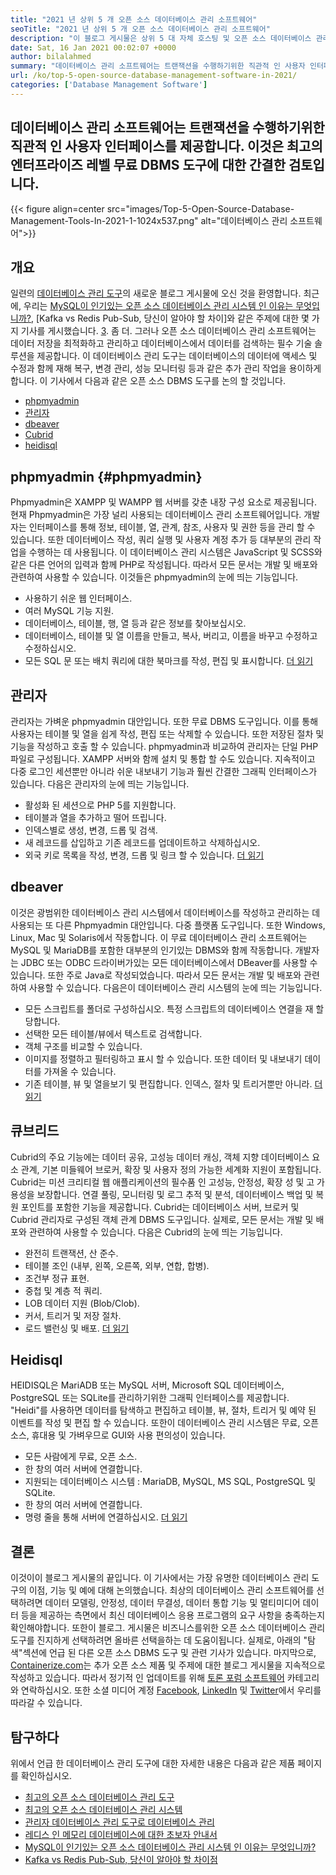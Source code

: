```yaml
---
title: "2021 년 상위 5 개 오픈 소스 데이터베이스 관리 소프트웨어" 
seoTitle: "2021 년 상위 5 개 오픈 소스 데이터베이스 관리 소프트웨어" 
description: "이 블로그 게시물은 상위 5 대 자체 호스팅 및 오픈 소스 데이터베이스 관리 소프트웨어에 관한 것입니다. 이들은 phpmyadmin, 관리자, dbeaver, cubrid 및 heidisql입니다." 
date: Sat, 16 Jan 2021 00:02:07 +0000
author: bilalahmed
summary: "데이터베이스 관리 소프트웨어는 트랜잭션을 수행하기위한 직관적 인 사용자 인터페이스를 제공합니다. 이것은 최고의 엔터프라이즈 레벨 무료 DBMS 도구에 대한 간결한 검토입니다." 
url: /ko/top-5-open-source-database-management-software-in-2021/
categories: ['Database Management Software']
---
```


## 데이터베이스 관리 소프트웨어는 트랜잭션을 수행하기위한 직관적 인 사용자 인터페이스를 제공합니다. 이것은 최고의 엔터프라이즈 레벨 무료 DBMS 도구에 대한 간결한 검토입니다.

{{< figure align=center src="images/Top-5-Open-Source-Database-Management-Tools-In-2021-1-1024x537.png" alt="데이터베이스 관리 소프트웨어">}}


## 개요
일련의 [데이터베이스 관리 도구][1]의 새로운 블로그 게시물에 오신 것을 환영합니다. 최근에, 우리는 [MySQL이 인기있는 오픈 소스 데이터베이스 관리 시스템 인 이유는 무엇입니까?][2], [Kafka vs Redis Pub-Sub, 당신이 알아야 할 차이]와 같은 주제에 대한 몇 가지 기사를 게시했습니다. [3]. 좀 더. 그러나 오픈 소스 데이터베이스 관리 소프트웨어는 데이터 저장을 최적화하고 관리하고 데이터베이스에서 데이터를 검색하는 필수 기술 솔루션을 제공합니다. 이 데이터베이스 관리 도구는 데이터베이스의 데이터에 액세스 및 수정과 함께 재해 복구, 변경 관리, 성능 모니터링 등과 같은 추가 관리 작업을 용이하게합니다.
이 기사에서 다음과 같은 오픈 소스 DBMS 도구를 논의 할 것입니다.
  * [phpmyadmin][4]
  * [관리자][5]
  * [dbeaver][6]
  * [Cubrid][7]
  * [heidisql][8]

## phpmyadmin {#phpmyadmin}

Phpmyadmin은 XAMPP 및 WAMPP 웹 서버를 갖춘 내장 구성 요소로 제공됩니다. 현재 Phpmyadmin은 가장 널리 사용되는 데이터베이스 관리 소프트웨어입니다. 개발자는 인터페이스를 통해 정보, 테이블, 열, 관계, 참조, 사용자 및 권한 등을 관리 할 수 ​​있습니다. 또한 데이터베이스 작성, 쿼리 실행 및 사용자 계정 추가 등 대부분의 관리 작업을 수행하는 데 사용됩니다. 이 데이터베이스 관리 시스템은 JavaScript 및 SCSS와 같은 다른 언어의 입력과 함께 PHP로 작성됩니다. 따라서 모든 문서는 개발 및 배포와 관련하여 사용할 수 있습니다. 이것들은 phpmyadmin의 눈에 띄는 기능입니다.
  * 사용하기 쉬운 웹 인터페이스.
  * 여러 MySQL 기능 지원.
  * 데이터베이스, 테이블, 행, 열 등과 같은 정보를 찾아보십시오.
  * 데이터베이스, 테이블 및 열 이름을 만들고, 복사, 버리고, 이름을 바꾸고 수정하고 수정하십시오.
  * 모든 SQL 문 또는 배치 쿼리에 대한 북마크를 작성, 편집 및 표시합니다.
[더 읽기][9]

## 관리자
관리자는 가벼운 phpmyadmin 대안입니다. 또한 무료 DBMS 도구입니다. 이를 통해 사용자는 테이블 및 열을 쉽게 작성, 편집 또는 삭제할 수 있습니다. 또한 저장된 절차 및 기능을 작성하고 호출 할 수 있습니다. phpmyadmin과 비교하여 관리자는 단일 PHP 파일로 구성됩니다. XAMPP 서버와 함께 설치 및 통합 할 수도 있습니다. 지속적이고 다중 로그인 세션뿐만 아니라 쉬운 내보내기 기능과 훨씬 간결한 그래픽 인터페이스가 있습니다. 다음은 관리자의 눈에 띄는 기능입니다.
  * 활성화 된 세션으로 PHP 5를 지원합니다.
  * 테이블과 열을 추가하고 떨어 뜨립니다.
  * 인덱스별로 생성, 변경, 드롭 및 검색.
  * 새 레코드를 삽입하고 기존 레코드를 업데이트하고 삭제하십시오.
  * 외국 키로 목록을 작성, 변경, 드롭 및 링크 할 수 있습니다.
[더 읽기][10]

## dbeaver
이것은 광범위한 데이터베이스 관리 시스템에서 데이터베이스를 작성하고 관리하는 데 사용되는 또 다른 Phpmyadmin 대안입니다. 다중 플랫폼 도구입니다. 또한 Windows, Linux, Mac 및 Solaris에서 작동합니다. 이 무료 데이터베이스 관리 소프트웨어는 MySQL 및 MariaDB를 포함한 대부분의 인기있는 DBMS와 함께 작동합니다. 개발자는 JDBC 또는 ODBC 드라이버가있는 모든 데이터베이스에서 DBeaver를 사용할 수 있습니다. 또한 주로 Java로 작성되었습니다. 따라서 모든 문서는 개발 및 배포와 관련하여 사용할 수 있습니다. 다음은이 데이터베이스 관리 시스템의 눈에 띄는 기능입니다.
  * 모든 스크립트를 폴더로 구성하십시오. 특정 스크립트의 데이터베이스 연결을 재 할당합니다.
  * 선택한 모든 테이블/뷰에서 텍스트로 검색합니다.
  * 객체 구조를 비교할 수 있습니다.
  * 이미지를 정렬하고 필터링하고 표시 할 수 있습니다. 또한 데이터 및 내보내기 데이터를 가져올 수 있습니다.
  * 기존 테이블, 뷰 및 열을보기 및 편집합니다. 인덱스, 절차 및 트리거뿐만 아니라.
[더 읽기][11]

## 큐브리드
Cubrid의 주요 기능에는 데이터 공유, 고성능 데이터 캐싱, 객체 지향 데이터베이스 요소 관계, 기본 미들웨어 브로커, 확장 및 사용자 정의 가능한 세계화 지원이 포함됩니다. Cubrid는 미션 크리티컬 웹 애플리케이션의 필수품 인 고성능, 안정성, 확장 성 및 고 가용성을 보장합니다. 연결 풀링, 모니터링 및 로그 추적 및 분석, 데이터베이스 백업 및 복원 포인트를 포함한 기능을 제공합니다. Cubrid는 데이터베이스 서버, 브로커 및 Cubrid 관리자로 구성된 객체 관계 DBMS 도구입니다. 실제로, 모든 문서는 개발 및 배포와 관련하여 사용할 수 있습니다. 다음은 Cubrid의 눈에 띄는 기능입니다.
  * 완전히 트랜잭션, 산 준수.
  * 테이블 조인 (내부, 왼쪽, 오른쪽, 외부, 연합, 합병).
  * 조건부 정규 표현.
  * 중첩 및 계층 적 쿼리.
  * LOB 데이터 지원 (Blob/Clob).
  * 커서, 트리거 및 저장 절차.
* 로드 밸런싱 및 배포.
[더 읽기][12]

## Heidisql
HEIDISQL은 MariADB 또는 MySQL 서버, Microsoft SQL 데이터베이스, PostgreSQL 또는 SQLite를 관리하기위한 그래픽 인터페이스를 제공합니다. "Heidi"를 사용하면 데이터를 탐색하고 편집하고 테이블, 뷰, 절차, 트리거 및 예약 된 이벤트를 작성 및 편집 할 수 있습니다. 또한이 데이터베이스 관리 시스템은 무료, 오픈 소스, 휴대용 및 가벼우므로 GUI와 사용 편의성이 있습니다.
  * 모든 사람에게 무료, 오픈 소스.
  * 한 창의 여러 서버에 연결합니다.
  * 지원되는 데이터베이스 시스템 : MariaDB, MySQL, MS SQL, PostgreSQL 및 SQLite.
  * 한 창의 여러 서버에 연결합니다.
  * 명령 줄을 통해 서버에 연결하십시오.
[더 읽기][13]

## 결론
이것이이 블로그 게시물의 끝입니다. 이 기사에서는 가장 유명한 데이터베이스 관리 도구의 이점, 기능 및 예에 대해 논의했습니다. 최상의 데이터베이스 관리 소프트웨어를 선택하려면 데이터 모델링, 안정성, 데이터 무결성, 데이터 통합 ​​기능 및 멀티미디어 데이터 등을 제공하는 측면에서 최신 데이터베이스 응용 프로그램의 요구 사항을 충족하는지 확인해야합니다. 또한이 블로그. 게시물은 비즈니스를위한 오픈 소스 데이터베이스 관리 도구를 진지하게 선택하려면 올바른 선택을하는 데 도움이됩니다. 실제로, 아래의 "탐색"섹션에 언급 된 다른 오픈 소스 DBMS 도구 및 관련 기사가 있습니다.
마지막으로, [Containerize.com][14]는 추가 오픈 소스 제품 및 주제에 대한 블로그 게시물을 지속적으로 작성하고 있습니다. 따라서 정기적 인 업데이트를 위해 [토론 포럼 소프트웨어][15] 카테고리와 연락하십시오. 또한 소셜 미디어 계정 [Facebook][16], [LinkedIn][17] 및 [Twitter][18]에서 우리를 따라갈 수 있습니다.

## 탐구하다
위에서 언급 한 데이터베이스 관리 도구에 대한 자세한 내용은 다음과 같은 제품 페이지를 확인하십시오.
  * [최고의 오픈 소스 데이터베이스 관리 도구][1]
  * [최고의 오픈 소스 데이터베이스 관리 시스템][19]
  * [관리자 데이터베이스 관리 도구로 데이터베이스 관리][20]
  * [레디스 인 메모리 데이터베이스에 대한 초보자 안내서][21]
  * [MySQL이 인기있는 오픈 소스 데이터베이스 관리 시스템 인 이유는 무엇입니까?][2]
  * [Kafka vs Redis Pub-Sub, 당신이 알아야 할 차이점][3]



[1]: https://products.containerize.com/database-management/
[2]: https://blog.containerize.com/2021/02/18/why-mysql-is-a-popular-open-source-database-management-system/
[3]: https://blog.containerize.com/database-management-software/kafka-vs-redis-pub-sub-differences-which-you-should-know/
[4]: #phpmyadmin
[5]: #adminer
[6]: #dbeaver
[7]: #cubrid
[8]: #heidisql
[9]: https://products.containerize.com/database-management/phpmyadmin
[10]: https://products.containerize.com/database-management/adminer
[11]: https://products.containerize.com/database-management/dbeaver
[12]: https://products.containerize.com/database-management/cubrid
[13]: https://products.containerize.com/database-management/heidisql
[14]: https://www.containerize.com/
[15]: https://products.containerize.com/discussion-forum/
[16]: https://web.facebook.com/containerize
[17]: https://www.linkedin.com/company/containerize/
[18]: https://twitter.com/containerize_co
[19]: https://products.containerize.com/database-management-system
[20]: https://blog.containerize.com/2021/03/05/manage-databases-with-adminer-database-management-tool/
[21]: https://blog.containerize.com/database-management-software/a-beginners-guide-to-redis-in-memory-database/
